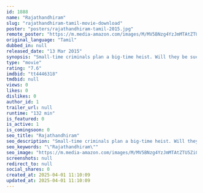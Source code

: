 ```yaml
---
id: 1888
name: "Rajathandhiram"
slug: "rajathandhiram-tamil-movie-download"
poster: "posters/rajathandhiram-tamil-2015.jpg"
remote_poster: "https://m.media-amazon.com/images/M/MV5BNzg4YzJmMTAtZTU5Zi00NGQwLTljM2QtNWZkNTc0M2NkZGM4XkEyXkFqcGc@._V1_SX300.jpg"
original_language: "Tamil"
dubbed_in: null
released_date: "13 Mar 2015"
synopsis: "Small-time criminals plan a big-time heist. Will they be successful in their attempt ?"
type: "movie"
rating: "7.6"
imdbid: "tt4446318"
tmdbid: null
views: 0
likes: 0
dislikes: 0
author_id: 1
trailer_url: null
runtime: "132 min"
is_featured: 0
is_active: 1
is_comingsoon: 0
seo_title: "Rajathandhiram"
seo_description: "Small-time criminals plan a big-time heist. Will they be successful in their attempt ?"
seo_keywords: "\"Rajathandhiram\""
seo_image: "https://m.media-amazon.com/images/M/MV5BNzg4YzJmMTAtZTU5Zi00NGQwLTljM2QtNWZkNTc0M2NkZGM4XkEyXkFqcGc@._V1_SX300.jpg"
screenshots: null
redirect_to: null
social_shares: 0
created_at: 2025-04-01 11:10:09
updated_at: 2025-04-01 11:10:09
---
```


